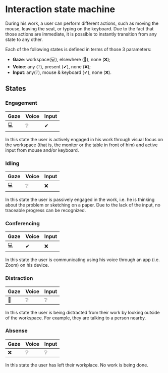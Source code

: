 # Interaction state machine

During his work, a user can perform different actions, such as moving the mouse, leaving the seat, or typing on the keyboard. Due to the fact that those actions are immediate, it is possible to instantly transition from any state to any other.

Each of the following states is defined in terms of those 3 parameters:

- **Gaze**: workspace(💻), elsewhere (🌲), none (❌);
- **Voice**: any (❔), present (✔), none (❌);
- **Input**: any(❔), mouse & keyboard (✔), none (❌).

## States

### Engagement

| Gaze | Voice | Input |
| ---- | ----- | ----- |
| 💻   | ❔    | ✔     |

In this state the user is actively engaged in his work through visual focus on the workspace (that is, the monitor or the table in front of him) and active input from mouse and/or keyboard.

### Idling

| Gaze | Voice | Input |
| ---- | ----- | ----- |
| 💻   | ❔    | ❌    |

In this state the user is passively engaged in the work, i.e. he is thinking about the problem or sketching on a paper. Due to the lack of the input, no traceable progress can be recognized.

### Conferencing

| Gaze | Voice | Input |
| ---- | ----- | ----- |
| 💻   | ✔     | ❌    |

In this state the user is communicating using his voice through an app (i.e. Zoom) on his device.

### Distraction

| Gaze | Voice | Input |
| ---- | ----- | ----- |
| 🌲   | ❔    | ❔    |

In this state the user is being distracted from their work by looking outside of the workspace. For example, they are talking to a person nearby.

### Absense

| Gaze | Voice | Input |
| ---- | ----- | ----- |
| ❌   | ❔    | ❔    |

In this state the user has left their workplace. No work is being done.
